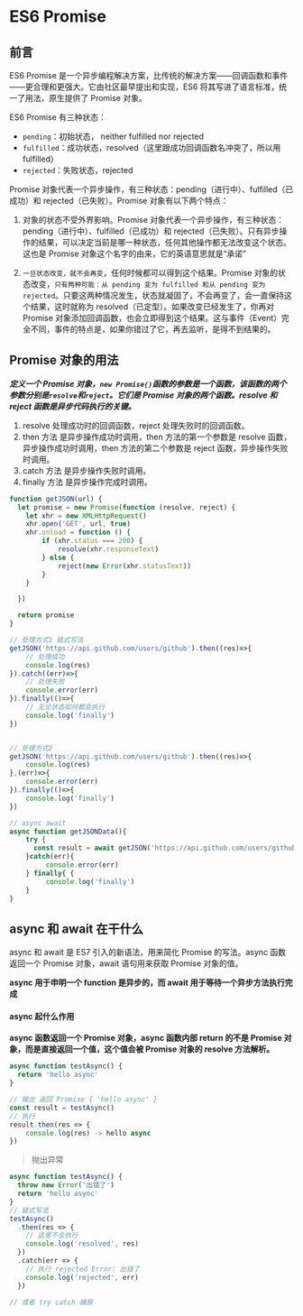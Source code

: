# ES6 Promise

## 前言

ES6 Promise 是一个异步编程解决方案，比传统的解决方案——回调函数和事件——更合理和更强大。它由社区最早提出和实现，ES6 将其写进了语言标准，统一了用法，原生提供了 Promise 对象。

ES6 Promise 有三种状态：

- `pending`：初始状态， neither fulfilled nor rejected
- `fulfilled`：成功状态，resolved（这里跟成功回调函数名冲突了，所以用 fulfilled）
- `rejected`：失败状态，rejected

Promise 对象代表一个异步操作，有三种状态：pending（进行中）、fulfilled（已成功）和 rejected（已失败）。Promise 对象有以下两个特点：

1. 对象的状态不受外界影响。Promise 对象代表一个异步操作，有三种状态：pending（进行中）、fulfilled（已成功）和 rejected（已失败）。只有异步操作的结果，可以决定当前是哪一种状态，任何其他操作都无法改变这个状态。这也是 Promise 对象这个名字的由来，它的英语意思就是“承诺”

2. `一旦状态改变，就不会再变`，任何时候都可以得到这个结果。Promise 对象的状态改变，`只有两种可能：从 pending 变为 fulfilled 和从 pending 变为 rejected`。只要这两种情况发生，状态就凝固了，不会再变了，会一直保持这个结果，这时就称为 resolved（已定型）。如果改变已经发生了，你再对 Promise 对象添加回调函数，也会立即得到这个结果。这与事件（Event）完全不同，事件的特点是，如果你错过了它，再去监听，是得不到结果的。

## Promise 对象的用法

**_定义一个 Promise 对象，`new Promise()`函数的参数是一个函数，该函数的两个参数分别是`resolve`和`reject`。它们是 Promise 对象的两个函数。resolve 和 reject 函数是异步代码执行的关键。_**

1. resolve 处理成功时的回调函数，reject 处理失败时的回调函数。
2. then 方法 是异步操作成功时调用，then 方法的第一个参数是 resolve 函数，异步操作成功时调用，then 方法的第二个参数是 reject 函数，异步操作失败时调用。
3. catch 方法 是异步操作失败时调用。
4. finally 方法 是异步操作完成时调用。

```js
function getJSON(url) {
  let promise = new Promise(function (resolve, reject) {
    let xhr = new XMLHttpRequest()
    xhr.open('GET', url, true)
    xhr.onload = function () {
        if (xhr.status === 200) {
            resolve(xhr.responseText)
        } else {
            reject(new Error(xhr.statusText))
        }
    }

  })

  return promise
}

// 处理方式1 链式写法
getJSON('https://api.github.com/users/github').then((res)=>{
    // 处理成功
    console.log(res)
}).catch((err)=>{
    // 处理失败
    console.error(err)
}).finally(()=>{
    // 无论状态如何都会执行
    console.log('finally')
})


// 处理方式2
getJSON('https://api.github.com/users/github').then((res)=>{
    console.log(res)
},(err)=>{
    console.error(err)
}).finally(()=>{
    console.log('finally')
})

// async await
async function getJSONData(){
    try {
      const result = await getJSON('https://api.github.com/users/github')
    }catch(err){
         console.error(err)
    } finally{ {
         console.log('finally')
    }
}
```

## async 和 await 在干什么

async 和 await 是 ES7 引入的新语法，用来简化 Promise 的写法。async 函数返回一个 Promise 对象，await 语句用来获取 Promise 对象的值。

**async 用于申明一个 function 是异步的，而 await 用于等待一个异步方法执行完成**

#### async 起什么作用

**async 函数返回一个 Promise 对象，async 函数内部 return 的不是 Promise 对象，而是直接返回一个值，这个值会被 Promise 对象的 resolve 方法解析。**

```js
async function testAsync() {
  return 'hello async'
}

// 输出 返回 Promise { 'hello async' }
const result = testAsync()
// 执行
result.then(res => {
    console.log(res) -> hello async
})
```

> 抛出异常

```js
async function testAsync() {
  throw new Error('出错了')
  return 'hello async'
}
// 链式写法
testAsync()
  .then(res => {
    // 这里不会执行
    console.log('resolved', res)
  })
  .catch(err => {
    // 执行 rejected Error: 出错了
    console.log('rejected', err)
  })

// 或者 try catch 捕获
```
